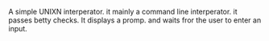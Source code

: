 A simple UNIXN  interperator. it mainly a command line interperator.
it passes betty checks. It displays a promp. and waits fror the user to enter an input.
